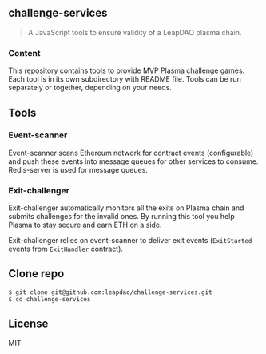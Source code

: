 ## challenge-services

> A JavaScript tools to ensure validity of a LeapDAO plasma chain.

### Content

This repository contains tools to provide MVP Plasma challenge games.
Each tool is in its own subdirectory with README file. Tools can be run separately or together, depending on your needs.

## Tools

### Event-scanner
Event-scanner scans Ethereum network for contract events (configurable) and push these events into message queues for other services to consume.
Redis-server is used for message queues.

### Exit-challenger
Exit-challenger automatically monitors all the exits on Plasma chain and submits challenges for the invalid ones. By running this tool you help Plasma to stay secure and earn ETH on a side.

Exit-challenger relies on event-scanner to deliver exit events (`ExitStarted` events from `ExitHandler` contract).


## Clone repo

```
$ git clone git@github.com:leapdao/challenge-services.git
$ cd challenge-services
```

## License

MIT

